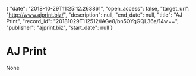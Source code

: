 {
  "date": "2018-10-29T11:25:12.263861", 
  "open_access": false, 
  "target_url": "http://www.ajprint.biz/", 
  "description": null, 
  "end_date": null, 
  "title": "AJ Print", 
  "record_id": "20181029T112512/iAGe8/bn5OYgGQL36a/14w==", 
  "publisher": "ajprint.biz", 
  "start_date": null
}

# AJ Print

None